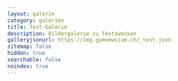 ```yaml
---
layout: galerie
category: galerien
title: Test-Galerie
description: Bildergalerie zu Testzwecken
galleryjsonurl: https://img.gymnewsium.ch/_test.json
sitemap: false
hidden: true
searchable: false
noindex: true
---
```

